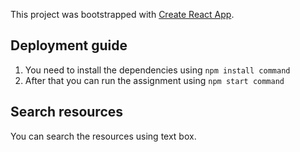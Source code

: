 This project was bootstrapped with [Create React App](https://github.com/facebook/create-react-app).

## Deployment guide

01. You need to install the dependencies using `npm install command`
02. After that you can run the assignment using `npm start command`

## Search resources

You can search the resources using text box.


